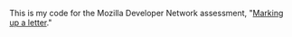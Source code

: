 This is my code for the Mozilla Developer Network assessment, "[Marking up a letter](https://developer.mozilla.org/en-US/docs/Learn/HTML/Introduction_to_HTML/Marking_up_a_letter)."
